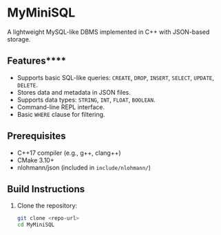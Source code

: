 # MyMiniSQL

A lightweight MySQL-like DBMS implemented in C++ with JSON-based storage.

## Features****
- Supports basic SQL-like queries: `CREATE`, `DROP`, `INSERT`, `SELECT`, `UPDATE`, `DELETE`.
- Stores data and metadata in JSON files.
- Supports data types: `STRING`, `INT`, `FLOAT`, `BOOLEAN`.
- Command-line REPL interface.
- Basic `WHERE` clause for filtering.

## Prerequisites
- C++17 compiler (e.g., g++, clang++)
- CMake 3.10+
- nlohmann/json (included in `include/nlohmann/`)

## Build Instructions
1. Clone the repository:
   ```bash
   git clone <repo-url>
   cd MyMiniSQL